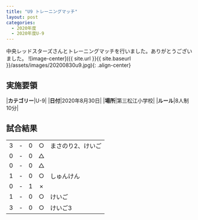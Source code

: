```yaml
---
title: "U9 トレーニングマッチ"
layout: post
categories:
  - 2020年度
  - 2020年度U-9
---
```


中央レッドスターズさんとトレーニングマッチを行いました。ありがとうございました。
![image-center]({{ site.url }}{{ site.baseurl }}/assets/images/20200830u9.jpg){: .align-center}


## 実施要領

|**カテゴリー**|U-9|
|**日付**|2020年8月30日|
|**場所**|第三松江小学校|
|**ルール**|8人制10分|


## 試合結果

|    |   |    |         |    |
|:--:|:-:|:--:|:--:|:--------|
|    3| - |   0|○|まさのり2、けいご|
|    0| - |   0|△||
|    0| - |   0|△||
|    1| - |   0|○|しゅんけん|
|    0| - |   1|×||
|    1| - |   0|○|けいご|
|    3| - |   0|○|けいご3|
